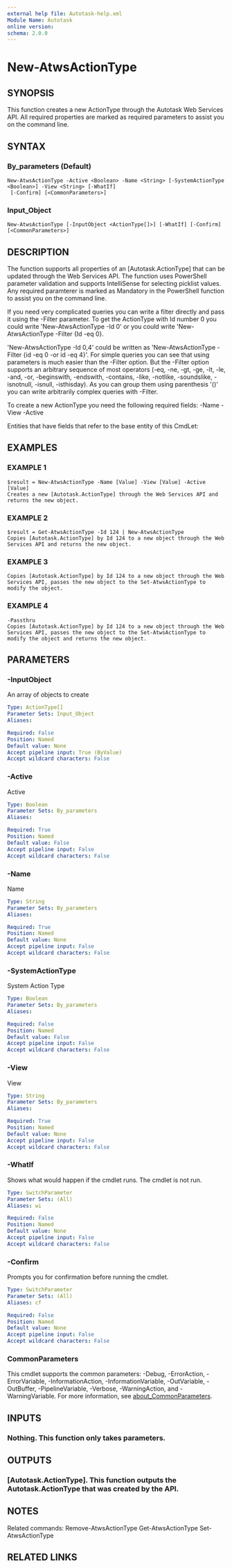 ```yaml
---
external help file: Autotask-help.xml
Module Name: Autotask
online version:
schema: 2.0.0
---
```


# New-AtwsActionType

## SYNOPSIS
This function creates a new ActionType through the Autotask Web Services API.
All required properties are marked as required parameters to assist you on the command line.

## SYNTAX

### By_parameters (Default)
```
New-AtwsActionType -Active <Boolean> -Name <String> [-SystemActionType <Boolean>] -View <String> [-WhatIf]
 [-Confirm] [<CommonParameters>]
```

### Input_Object
```
New-AtwsActionType [-InputObject <ActionType[]>] [-WhatIf] [-Confirm] [<CommonParameters>]
```

## DESCRIPTION
The function supports all properties of an \[Autotask.ActionType\] that can be updated through the Web Services API.
The function uses PowerShell parameter validation  and supports IntelliSense for selecting picklist values.
Any required paramterer is marked as Mandatory in the PowerShell function to assist you on the command line.

If you need very complicated queries you can write a filter directly and pass it using the -Filter parameter.
To get the ActionType with Id number 0 you could write 'New-AtwsActionType -Id 0' or you could write 'New-AtwsActionType -Filter {Id -eq 0}.

'New-AtwsActionType -Id 0,4' could be written as 'New-AtwsActionType -Filter {id -eq 0 -or id -eq 4}'.
For simple queries you can see that using parameters is much easier than the -Filter option.
But the -Filter option supports an arbitrary sequence of most operators (-eq, -ne, -gt, -ge, -lt, -le, -and, -or, -beginswith, -endswith, -contains, -like, -notlike, -soundslike, -isnotnull, -isnull, -isthisday).
As you can group them using parenthesis '()' you can write arbitrarily complex queries with -Filter. 

To create a new ActionType you need the following required fields:
 -Name
 -View
 -Active

Entities that have fields that refer to the base entity of this CmdLet:

## EXAMPLES

### EXAMPLE 1
```
$result = New-AtwsActionType -Name [Value] -View [Value] -Active [Value]
Creates a new [Autotask.ActionType] through the Web Services API and returns the new object.
```

### EXAMPLE 2
```
$result = Get-AtwsActionType -Id 124 | New-AtwsActionType 
Copies [Autotask.ActionType] by Id 124 to a new object through the Web Services API and returns the new object.
```

### EXAMPLE 3
```
Copies [Autotask.ActionType] by Id 124 to a new object through the Web Services API, passes the new object to the Set-AtwsActionType to modify the object.
```

### EXAMPLE 4
```
-Passthru
Copies [Autotask.ActionType] by Id 124 to a new object through the Web Services API, passes the new object to the Set-AtwsActionType to modify the object and returns the new object.
```

## PARAMETERS

### -InputObject
An array of objects to create

```yaml
Type: ActionType[]
Parameter Sets: Input_Object
Aliases:

Required: False
Position: Named
Default value: None
Accept pipeline input: True (ByValue)
Accept wildcard characters: False
```

### -Active
Active

```yaml
Type: Boolean
Parameter Sets: By_parameters
Aliases:

Required: True
Position: Named
Default value: False
Accept pipeline input: False
Accept wildcard characters: False
```

### -Name
Name

```yaml
Type: String
Parameter Sets: By_parameters
Aliases:

Required: True
Position: Named
Default value: None
Accept pipeline input: False
Accept wildcard characters: False
```

### -SystemActionType
System Action Type

```yaml
Type: Boolean
Parameter Sets: By_parameters
Aliases:

Required: False
Position: Named
Default value: False
Accept pipeline input: False
Accept wildcard characters: False
```

### -View
View

```yaml
Type: String
Parameter Sets: By_parameters
Aliases:

Required: True
Position: Named
Default value: None
Accept pipeline input: False
Accept wildcard characters: False
```

### -WhatIf
Shows what would happen if the cmdlet runs.
The cmdlet is not run.

```yaml
Type: SwitchParameter
Parameter Sets: (All)
Aliases: wi

Required: False
Position: Named
Default value: None
Accept pipeline input: False
Accept wildcard characters: False
```

### -Confirm
Prompts you for confirmation before running the cmdlet.

```yaml
Type: SwitchParameter
Parameter Sets: (All)
Aliases: cf

Required: False
Position: Named
Default value: None
Accept pipeline input: False
Accept wildcard characters: False
```

### CommonParameters
This cmdlet supports the common parameters: -Debug, -ErrorAction, -ErrorVariable, -InformationAction, -InformationVariable, -OutVariable, -OutBuffer, -PipelineVariable, -Verbose, -WarningAction, and -WarningVariable. For more information, see [about_CommonParameters](http://go.microsoft.com/fwlink/?LinkID=113216).

## INPUTS

### Nothing. This function only takes parameters.
## OUTPUTS

### [Autotask.ActionType]. This function outputs the Autotask.ActionType that was created by the API.
## NOTES
Related commands:
Remove-AtwsActionType
 Get-AtwsActionType
 Set-AtwsActionType

## RELATED LINKS
